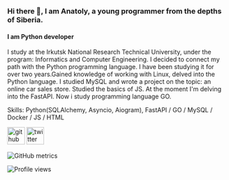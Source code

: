 ### Hi there 👋, I am **Anatoly**, a young programmer from the depths of Siberia.
#### I am Python developer 
I study at the Irkutsk National Research Technical University, under the program: Informatics and Computer Engineering. I decided to connect my path with the Python programming language. I have been studying it for over two years.Gained knowledge of working with Linux, delved into the Python language. I studied MySQL and wrote a project on the topic: an online car sales store. Studied the basics of JS. At the moment I'm delving into the FastAPI.
Now i study programming language GO.

Skills: Python(SQLAlchemy, Asyncio, Aiogram), FastAPI / GO / MySQL / Docker / JS / HTML


[<img src='https://cdn.jsdelivr.net/npm/simple-icons@3.0.1/icons/github.svg' alt='github' height='40'>](https://github.com/kukymber)  [<img src='https://cdn.jsdelivr.net/npm/simple-icons@3.0.1/icons/twitter.svg' alt='twitter' height='40'>](https://twitter.com/Anatol11_O)  

![GitHub metrics](https://metrics.lecoq.io/kukymber)  

![Profile views](https://gpvc.arturio.dev/kukymber)  
